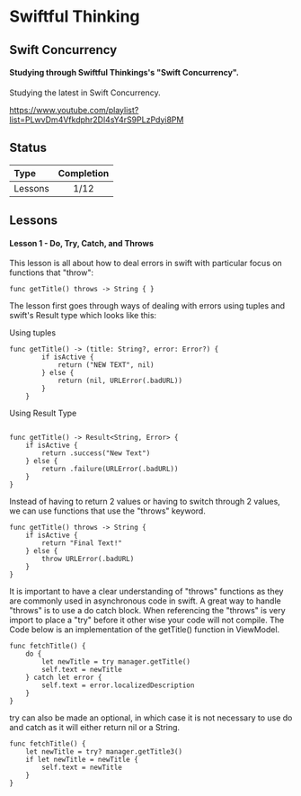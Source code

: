 # Swiftful Thinking 

## Swift Concurrency

#### Studying through Swiftful Thinkings's "Swift Concurrency". 
Studying the latest in Swift Concurrency.

https://www.youtube.com/playlist?list=PLwvDm4Vfkdphr2Dl4sY4rS9PLzPdyi8PM

## Status

| Type               | Completion |
| :----------------- | :--------: |
| Lessons           |   1/12    |

## Lessons

#### Lesson 1 - Do, Try, Catch, and Throws  

This lesson is all about how to deal errors in swift with particular focus on functions that "throw": 
``` 
func getTitle() throws -> String { } 
``` 
The lesson first goes through ways of dealing with errors using tuples and swift's Result type which looks like this: 

Using tuples
```
func getTitle() -> (title: String?, error: Error?) {
        if isActive {
            return ("NEW TEXT", nil)
        } else {
            return (nil, URLError(.badURL))
        }
    }
```

Using Result Type
```  
    
func getTitle() -> Result<String, Error> {
    if isActive {
        return .success("New Text")
    } else {
        return .failure(URLError(.badURL))
    }
}  
``` 
Instead of having to return 2 values or having to switch through 2 values, we can use functions that use the "throws" keyword. 
``` 
func getTitle() throws -> String {
    if isActive {
        return "Final Text!"
    } else {
        throw URLError(.badURL)
    }
}
``` 
It is important to have a clear understanding of "throws" functions as they are commonly used in asynchronous code in swift. A great way to handle "throws" is to use a do catch block. When referencing the "throws" is very import to place a "try" before it other wise your code will not compile. 
The Code below is an implementation of the getTitle() function in ViewModel.
``` 
func fetchTitle() {
    do {
        let newTitle = try manager.getTitle()
        self.text = newTitle
    } catch let error {
        self.text = error.localizedDescription
    }
}

```
try can also be made an optional, in which case it is not necessary to use do and catch as it will either return nil or a String. 
```
func fetchTitle() {
    let newTitle = try? manager.getTitle3()
    if let newTitle = newTitle {
        self.text = newTitle
    }
}
```


